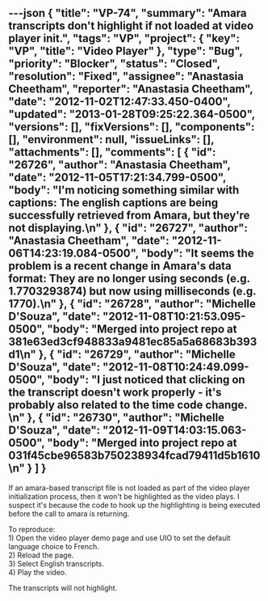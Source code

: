 ---json
{
  "title": "VP-74",
  "summary": "Amara transcripts don't highlight if not loaded at video player init.",
  "tags": "VP",
  "project": {
    "key": "VP",
    "title": "Video Player"
  },
  "type": "Bug",
  "priority": "Blocker",
  "status": "Closed",
  "resolution": "Fixed",
  "assignee": "Anastasia Cheetham",
  "reporter": "Anastasia Cheetham",
  "date": "2012-11-02T12:47:33.450-0400",
  "updated": "2013-01-28T09:25:22.364-0500",
  "versions": [],
  "fixVersions": [],
  "components": [],
  "environment": null,
  "issueLinks": [],
  "attachments": [],
  "comments": [
    {
      "id": "26726",
      "author": "Anastasia Cheetham",
      "date": "2012-11-05T17:21:34.799-0500",
      "body": "I'm noticing something similar with captions: The english captions are being successfully retrieved from Amara, but they're not displaying.\n"
    },
    {
      "id": "26727",
      "author": "Anastasia Cheetham",
      "date": "2012-11-06T14:23:19.084-0500",
      "body": "It seems the problem is a recent change in Amara's data format: They are no longer using seconds (e.g. 1.7703293874) but now using milliseconds (e.g. 1770).\n"
    },
    {
      "id": "26728",
      "author": "Michelle D'Souza",
      "date": "2012-11-08T10:21:53.095-0500",
      "body": "Merged into project repo at 381e63ed3cf948833a9481ec85a5a68683b393d1\n"
    },
    {
      "id": "26729",
      "author": "Michelle D'Souza",
      "date": "2012-11-08T10:24:49.099-0500",
      "body": "I just noticed that clicking on the transcript doesn't work properly - it's probably also related to the time code change.&#x20;\n"
    },
    {
      "id": "26730",
      "author": "Michelle D'Souza",
      "date": "2012-11-09T14:03:15.063-0500",
      "body": "Merged into project repo at 031f45cbe96583b750238934fcad79411d5b1610\n"
    }
  ]
}
---
If an amara-based transcript file is not loaded as part of the video player initialization process, then it won't be highlighted as the video plays. I suspect it's because the code to hook up the highlighting is being executed before the call to amara is returning.

To reproduce:\
1\) Open the video player demo page and use UIO to set the default language choice to French.\
2\) Reload the page.\
3\) Select English transcripts.\
4\) Play the video.

The transcripts will not highlight.

        